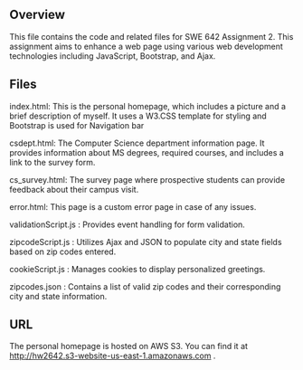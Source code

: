 Overview
--------
This file contains the code and related files for SWE 642 Assignment 2.
This assignment aims to enhance a web page using various web development technologies including JavaScript, Bootstrap, and Ajax. 

Files
-----

index.html: This is the personal homepage, which includes a picture and a brief description of myself. It uses a W3.CSS template for styling and Bootstrap is used for Navigation bar

csdept.html: The Computer Science department information page. It provides information about MS degrees, required courses, and includes a link to the survey form.

cs_survey.html: The survey page where prospective students can provide feedback about their campus visit.

error.html: This page is a custom error page in case of any issues.

validationScript.js : Provides event handling for form validation.

zipcodeScript.js : Utilizes Ajax and JSON to populate city and state fields based on zip codes entered.

cookieScript.js : Manages cookies to display personalized greetings.

zipcodes.json : Contains a list of valid zip codes and their corresponding city and state information.




URL
---
The personal homepage is hosted on AWS S3. You can find it at http://hw2642.s3-website-us-east-1.amazonaws.com .

